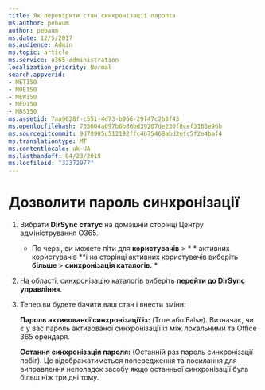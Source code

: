 ```yaml
---
title: Як перевірити стан синхронізації паролів
ms.author: pebaum
author: pebaum
ms.date: 12/5/2017
ms.audience: Admin
ms.topic: article
ms.service: o365-administration
localization_priority: Normal
search.appverid:
- MET150
- MOE150
- MEW150
- MED150
- MBS150
ms.assetid: 7aa9628f-c551-4d73-b966-29f47c2b3f43
ms.openlocfilehash: 735604a097b6b86bd39207de230f8cef3163e96b
ms.sourcegitcommit: 9d78905c512192ffc4675468abd2efc5f2e4baf4
ms.translationtype: MT
ms.contentlocale: uk-UA
ms.lasthandoff: 04/23/2019
ms.locfileid: "32372977"
---
```

# <a name="enable-password-sync"></a>Дозволити пароль синхронізації

1.  Вибрати **DirSync статус** на домашній сторінці Центру адміністрування O365. 
    
     * По черзі, ви можете піти для **користувачів** \> * * активних користувачів **і на сторінці активних користувачів виберіть **більше** \> **синхронізація каталогів.** * 
    
2. На області, синхронізацію каталогів виберіть **перейти до DirSync управління**. 
    
3. Тепер ви будете бачити ваш стан і внести зміни:
    
    **Пароль активованої синхронізації із:** (True або False). Визначає, чи є у вас пароль активованої синхронізації із між локальними та Office 365 орендаря. 
    
    **Остання синхронізація пароля:** (Останній раз пароль синхронізації побіг). Це відображатиметься попередження та посилання для виправлення неполадок засобу якщо останньої синхронізації була більш ніж три дні тому. 
    

